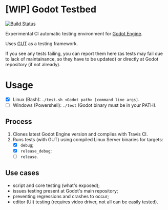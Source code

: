 # [WIP] Godot Testbed

[![Build Status](https://travis-ci.com/Xrayez/godot-testbed.svg?branch=master)](https://travis-ci.com/Xrayez/godot-testbed)

Experimental CI automatic testing environment for 
[Godot Engine](https://github.com/godotengine/godot).

Uses [GUT](https://github.com/bitwes/Gut) as a testing framework.

If you see any tests failing, you can report them here (as tests may fail due to 
lack of maintainance, so they have to be updated) or directly at Godot repository
(if not already).

# Usage

- [x] Linux (Bash): `./test.sh <Godot path> [command line args]`.
- [ ] Windows (Powershell): `./test` (Godot binary must be in your PATH).

## Process

1. Clones latest Godot Engine version and compiles with Travis CI.
2. Runs tests (with GUT) using compiled Linux Server binaries for targets:
    - [x] `debug`;
    - [x] `release_debug`;
    - [ ] `release`.

## Use cases

- script and core testing (what's exposed);
- issues testing present at Godot's main repository;
- preventing regressions and crashes to occur;
- editor (UI) testing (requires video driver, not all can be easily tested).
